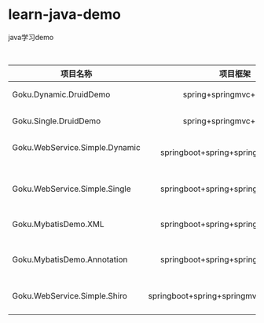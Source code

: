 # learn-java-demo
java学习demo

<br>

| **项目名称**                     |  **项目框架**                  | **学习目的** |
| ------------- |:-------------:| -----:|
| Goku.Dynamic.DruidDemo           | spring+springmvc+mybatis |druid多数据源配置|
| Goku.Single.DruidDemo            | spring+springmvc+mybatis |druid单数据源配置|
| Goku.WebService.Simple.Dynamic   | springboot+spring+springmvc+mybatis|springboot druid多数据源配置|
| Goku.WebService.Simple.Single    | springboot+spring+springmvc+mybatis|springboot druid单数据源配置|
| Goku.MybatisDemo.XML   | springboot+spring+springmvc+mybatis|springboot mybatis XML定义|
|Goku.MybatisDemo.Annotation | springboot+spring+springmvc+mybatis|springboot mybatis 接口注释定义|
|Goku.WebService.Simple.Shiro| springboot+spring+springmvc+mybatis+Shiro |springboot Shiro 权限管理|


